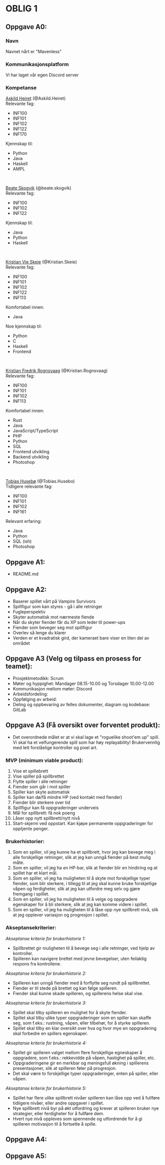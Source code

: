 # OBLIG 1

## Oppgave A0:
### Navn
Navnet nårt er "Mavenless"   

### Kommunikasjonsplatform
Vi har laget vår egen Discord server   

### Kompetanse
<ins>Askild Heiret</ins> (@Askild.Heiret)   
Relevante fag:
- INF100
- INF101
- INF102
- INF122
- INF170

Kjennskap til:
- Python
- Java
- Haskell
- AMPL
<br />

<ins>Beate Skogvik</ins> (@beate.skogvik)   
Relevante fag:   
- INF100
- INF102
- INF122

Kjennskap til:
- Java
- Python
- Haskell
<br />

<ins>Kristian Vie Skeie</ins> (@Kristian.Skeie)   
Relevante fag:
- INF100
- INF101
- INF102
- INF122
- INF113

Komfortabel innen:
- Java

Noe kjennskap til:
- Python
- C
- Haskell
- Frontend
<br />

<ins>Kristian Fredrik Rognsvaag</ins> (@Kristian.Rognsvaag)   
Relevante fag:
- INF100
- INF101
- INF102
- INF113

Komfortabel innen:
- Rust
- Java
- JavaScript/TypeScript
- PHP
- Python
- SQL
- Frontend utvikling
- Backend utvikling
- Photoshop
<br />

<ins>Tobias Husebø</ins> (@Tobias.Husebo)   
Tidligere relevante fag:   
- INF100
- INF101
- INF102
- INF161  

Relevant erfaring:   
- Java
- Python
- SQL (ish)
- Photoshop   

## Oppgave A1:

* README.md

## Oppgave A2:

* Baserer spillet vårt på Vampire Survivors 
* Spillfigur som kan styres - gå i alle retninger
* Fugleperspektiv
* Skyter automatisk mot nærmeste fiende 
* Når du skyter fiender får du XP som leder til power-ups 
* Fiender som beveger seg mot spillfigur 
* Overlev så lenge du klarer 
* Verden er et kvadratisk gird, der kameraet bare viser en liten del av området

## Oppgave A3 (Velg og tilpass en prosess for teamet):

* Prosjektmetodikk: Scrum 
* Møter og hyppighet: Mandager 08.15-10.00 og Torsdager 10.00-12.00 
* Kommunikasjon mellom møter: Discord 
* Arbeidsfordeling: 
* Oppfølging av arbeid: 
* Deling og oppbevaring av felles dokumenter, diagram og kodebase: GitLab  

## Oppgave A3 (Få oversikt over forventet produkt):

* Det overordnede målet er at vi skal lage et "roguelike shoot'em up" spill. Vi skal ha et velfungerende spill som har høy replayability!  Brukervennlig med lett forståelige kontroller og pixel art. 

### MVP (minimum viable product): 
1. Vise et spillebrett
2. Vise spiller på spillbrettet 
3. Flytte spiller i alle retninger 
4. Fiender som går i mot spiller 
5. Spiller kan skyte automatisk 
6. Spiller kan dø/få mindre HP (ved kontakt med fiender)
7. Fiender blir sterkere over tid
8. Spillfigur kan få oppgraderinger underveis 
9. Mål for spillbrett: få nok poeng
10. Låser opp nytt spillbrett/nytt nivå 
11. Start-skjerm ved oppstart. Kan kjøpe permanente oppgraderinger for opptjente penger. 

### Brukerhistorier:
1. Som en spiller, vil jeg kunne ha et spillbrett, hvor jeg kan bevege meg i alle forskjellige retninger, slik at jeg kan unngå fiender på best mulig måte.
2. Som en spiller, vil jeg ha en HP-bar, slik at fiender blir en hindiring og at spillet har et klart mål.
3. Som en spiller, vil jeg ha muligheten til å skyte mot forskjellige typer fiender, som blir sterkere, i tillegg til at jeg skal kunne bruke forskjellige våpen og ferdigheter, slik at jeg kan utfordre meg selv og gjøre fremgang i spillet.
4. Som en spiller, vil jeg ha muligheten til å velge og oppgradere egenskaper for å bli sterkere, slik at jeg kan komme videre i spillet.
5. Som en spiller, vil jeg ha muligheten til å låse opp nye spillbrett nivå, slik at jeg opplever variasjon og progresjon i spillet.

### Akseptansekriterier:
<em>Akseptanse kriterie for brukerhistorie 1:</em>
* Spillbrettet gir muligheten til å bevege seg i alle retninger, ved hjelp av kontroller.
* Spilleren kan navigere brettet med jevne bevegelser, uten feilaktig respons fra kontrollene.

<em>Akseptanse kriterie for brukerhistorie 2:</em>
* Spilleren kan unngå fiender med å forflytte seg rundt på spillbrettet.
* Fiender er til stede på brettet og kan følge spilleren.
* Fiender skal kunne skade spilleren, og spillerens helse skal vise.

<em>Akseptanse kriterie for brukerhistorie 3:</em>
* Spillet skal tilby spilleren en mulighet for å skyte fiender.
* Spillet skal tilby ulike typer oppgraderinger som en spiller kan skaffe seg, som f.eks.: rustning, våpen, eller tilbehør, for å styrke spilleren.
* Spillet skal tilby en klar oversikt over hva og hvor mye en oppgradering skal forbedre en spillers egenskaper.

<em>Akseptanse kriterie for brukerhistorie 4:</em>
* Spillet gir spilleren valget mellom flere forskjellige egneskaper å oppgradere, som f.eks.: rekkevidde på våpen, hastighet på spiller, etc. 
* Oppgraderingene gir en merkbar og meningsfull økning i spillerens presentasjoner, slik at spilleren føler på progresjon.
* Det skal være to forskjellige typer oppgraderinger, enten på spiller, eller våpen.

<em>Akseptanse kriterie for brukerhistorie 5:</em>
* Spillet har flere ulike spillbrett nivåer spilleren kan låse opp ved å fullføre tidligere nivåer, eller andre oppgaver i spillet.
* Nye spillbrett nivå byr på økt utfordring og krever at spilleren bruker nye strategier, eller ferdigheter for å fullføre dem.
* Hvert nye nivå oppleves som spennende og utfordrende for å gi spilleren motivasjon til å fortsette å spille.



## Oppgave A4:

## Oppgave A5:

